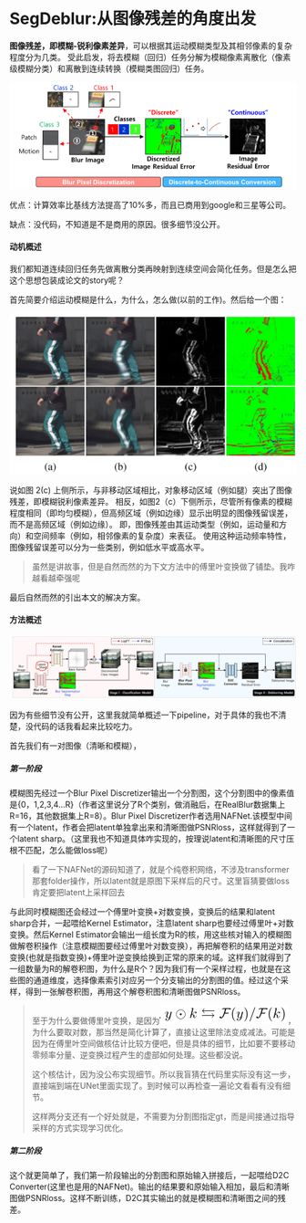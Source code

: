 # SegDeblur:从图像残差的角度出发

**图像残差，即模糊-锐利像素差异**，可以根据其运动模糊类型及其相邻像素的复杂程度分为几类。 受此启发，将去模糊（回归）任务分解为模糊像素离散化（像素级模糊分类）和离散到连续转换（模糊类图回归）任务。 

![image-20241106144038923](image-20241106144038923.png)

优点：计算效率比基线方法提高了10%多，而且已商用到google和三星等公司。

缺点：没代码，不知道是不是商用的原因。很多细节没公开。

#### 动机概述

我们都知道连续回归任务先做离散分类再映射到连续空间会简化任务。但是怎么把这个思想包装成论文的story呢？

首先简要介绍运动模糊是什么，为什么，怎么做(以前的工作)。然后给一个图：

![image-20241107181202167](image-20241107181202167.png)

说如图 2(c) 上侧所示，与非移动区域相比，对象移动区域（例如腿）突出了图像残差，即模糊锐利像素差异。 相反，如图2（c）下侧所示，尽管所有像素的模糊程度相同（即均匀模糊），但高频区域（例如边缘）显示出明显的图像残留误差，而不是高频区域（例如边缘）。 即，图像残差由其运动类型（例如，运动量和方向）和空间频率（例如，相邻像素的复杂度）来表征。 使用这种运动频率特性，图像残留误差可以分为一些类别，例如低水平或高水平。

> 虽然是讲故事，但是自然而然的为下文方法中的傅里叶变换做了铺垫。我咋越看越牵强呢

最后自然而然的引出本文的解决方案。

#### 方法概述

![image-20241107181610680](image-20241107181610680.png)

因为有些细节没有公开，这里我就简单概述一下pipeline，对于具体的我也不清楚，没代码的话我看起来比较吃力。

首先我们有一对图像（清晰和模糊），

##### 第一阶段

模糊图先经过一个Blur Pixel Discretizer输出一个分割图，这个分割图中的像素值是{0，1,2,3,4...R}（作者这里说分了R个类别，做消融后，在RealBlur数据集上R=16，其他数据集上R=8）。Blur Pixel Discretizer作者选用NAFNet.该模型中间有一个latent，作者会把latent单独拿出来和清晰图做PSNRloss，这样就得到了一个latent sharp。（这里我也不知道具体咋实现的，按理说latent和清晰图的尺寸压根不匹配，怎么能做loss呢）

> 看了一下NAFNet的源码知道了，就是个纯卷积网络，不涉及transformer那套folder操作，所以latent就是原图下采样后的尺寸。这里盲猜要做loss肯定要把latent上采样回去

与此同时模糊图还会经过一个傅里叶变换+对数变换，变换后的结果和latent sharp合并，一起喂给Kernel Estimator，注意latent sharp也要经过傅里叶+对数变换。然后Kernel Estimator会输出一组长度为R的核，用这些核对输入的模糊图做解卷积操作（注意模糊图要经过傅里叶对数变换），再把解卷积的结果用逆对数变换(也就是指数变换)+傅里叶逆变换给换到正常的原来的域。这样我们就得到了一组数量为R的解卷积图，为什么是R个？因为我们有一个采样过程，也就是在这些图的通道维度，选择像素索引对应另一个分支输出的分割图的值。经过这个采样，得到一张解卷积图，再用这个解卷积图和清晰图做PSNRloss。

> 至于为什么要做傅里叶变换，是因为![image-20241107224310328](image-20241107224310328.png)，为什么要取对数，那当然是简化计算了，直接让这里除法变成减法。可能是因为在傅里叶空间做核估计比较方便吧，但是具体的细节，比如要不要移动零频率分量、逆变换过程产生的虚部如何处理。这些都没说。
>
> 这个核估计，因为没公布实现细节。所以我盲猜在代码里实际没有这一步，直接端到端在UNet里面实现了。到时候可以再检查一遍论文看看有没有细节。
>
> 这样两分支还有一个好处就是，不需要为分割图指定gt，而是间接通过指导采样的方式实现学习优化。



##### 第二阶段

这个就更简单了，我们第一阶段输出的分割图和原始输入拼接后，一起喂给D2C Converter(这里也是用的NAFNet)。输出的结果要和原始输入相加，最后和清晰图做PSNRloss。这样不断训练，D2C其实输出的就是模糊图和清晰图之间的残差。







